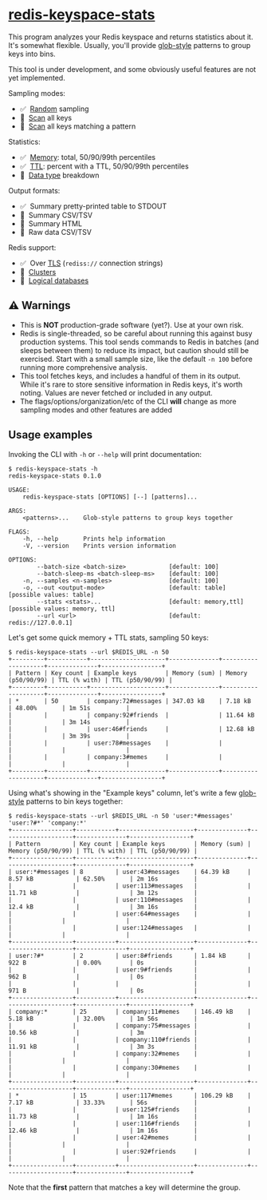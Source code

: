 # [redis-keyspace-stats](https://crates.io/crates/redis-keyspace-stats)

This program analyzes your Redis keyspace and returns statistics about it. It's somewhat flexible. Usually, you'll
provide [glob-style](https://docs.rs/glob/0.3.0/glob/struct.Pattern.html) patterns to group keys into bins.

This tool is under development, and some obviously useful features are not yet implemented.

Sampling modes:
- ✅&nbsp;&nbsp;[Random](https://redis.io/commands/randomkey) sampling
- 🚧&nbsp;&nbsp;[Scan](https://redis.io/commands/scan) all keys
- 🚧&nbsp;&nbsp;[Scan](https://redis.io/commands/scan) all keys matching a pattern

Statistics:
- ✅&nbsp;&nbsp;[Memory](https://redis.io/commands/memory-usage): total, 50/90/99th percentiles
- ✅&nbsp;&nbsp;[TTL](https://redis.io/commands/ttl): percent with a TTL, 50/90/99th percentiles
- 🚧&nbsp;&nbsp;[Data type](https://redis.io/commands/type) breakdown

Output formats:
- ✅&nbsp;&nbsp;Summary pretty-printed table to STDOUT
- 🚧&nbsp;&nbsp;Summary CSV/TSV
- 🚧&nbsp;&nbsp;Summary HTML
- 🚧&nbsp;&nbsp;Raw data CSV/TSV

Redis support:
- ✅&nbsp;&nbsp;Over [TLS](https://redis.io/topics/encryption) (`rediss://` connection strings)
- 🚧&nbsp;&nbsp;[Clusters](https://redis.io/topics/cluster-tutorial)
- 🚧&nbsp;&nbsp;[Logical databases](https://redis.io/commands/select)

## ⚠️ Warnings

- This is **NOT** production-grade software (yet?). Use at your own risk.
- Redis is single-threaded, so be careful about running this against busy production systems. This tool sends commands
  to Redis in batches (and sleeps between them) to reduce its impact, but caution should still be exercised. Start with
  a small sample size, like the default `-n 100` before running more comprehensive analysis.
- This tool fetches keys, and includes a handful of them in its output. While it's rare to store sensitive information
  in Redis keys, it's worth noting. Values are never fetched or included in any output.
- The flags/options/organization/etc of the CLI **will** change as more sampling modes and other features are added

## Usage examples

Invoking the CLI with `-h` or `--help` will print documentation:

```
$ redis-keyspace-stats -h
redis-keyspace-stats 0.1.0

USAGE:
    redis-keyspace-stats [OPTIONS] [--] [patterns]...

ARGS:
    <patterns>...    Glob-style patterns to group keys together

FLAGS:
    -h, --help       Prints help information
    -V, --version    Prints version information

OPTIONS:
        --batch-size <batch-size>            [default: 100]
        --batch-sleep-ms <batch-sleep-ms>    [default: 100]
    -n, --samples <n-samples>                [default: 100]
    -o, --out <output-mode>                  [default: table] [possible values: table]
        --stats <stats>...                   [default: memory,ttl] [possible values: memory, ttl]
        --url <url>                          [default: redis://127.0.0.1]
```

Let's get some quick memory + TTL stats, sampling 50 keys:

```
$ redis-keyspace-stats --url $REDIS_URL -n 50
+---------+-----------+---------------------+--------------+--------------------+--------------+-----------------+
| Pattern | Key count | Example keys        | Memory (sum) | Memory (p50/90/99) | TTL (% with) | TTL (p50/90/99) |
+---------+-----------+---------------------+--------------+--------------------+--------------+-----------------+
| *       | 50        | company:72#messages | 347.03 kB    | 7.18 kB            | 48.00%       | 1m 51s          |
|         |           | company:92#friends  |              | 11.64 kB           |              | 3m 14s          |
|         |           | user:46#friends     |              | 12.68 kB           |              | 3m 39s          |
|         |           | user:78#messages    |              |                    |              |                 |
|         |           | company:3#memes     |              |                    |              |                 |
+---------+-----------+---------------------+--------------+--------------------+--------------+-----------------+
```

Using what's showing in the "Example keys" column, let's write a few
[glob-style](https://docs.rs/glob/0.3.0/glob/struct.Pattern.html) patterns to bin keys together:

```
$ redis-keyspace-stats --url $REDIS_URL -n 50 'user:*#messages' 'user:?#*' 'company:*'
+-----------------+-----------+---------------------+--------------+--------------------+--------------+-----------------+
| Pattern         | Key count | Example keys        | Memory (sum) | Memory (p50/90/99) | TTL (% with) | TTL (p50/90/99) |
+-----------------+-----------+---------------------+--------------+--------------------+--------------+-----------------+
| user:*#messages | 8         | user:43#messages    | 64.39 kB     | 8.57 kB            | 62.50%       | 2m 16s          |
|                 |           | user:113#messages   |              | 11.71 kB           |              | 3m 12s          |
|                 |           | user:110#messages   |              | 12.4 kB            |              | 3m 16s          |
|                 |           | user:64#messages    |              |                    |              |                 |
|                 |           | user:124#messages   |              |                    |              |                 |
+-----------------+-----------+---------------------+--------------+--------------------+--------------+-----------------+
| user:?#*        | 2         | user:8#friends      | 1.84 kB      | 922 B              | 0.00%        | 0s              |
|                 |           | user:9#friends      |              | 962 B              |              | 0s              |
|                 |           |                     |              | 971 B              |              | 0s              |
+-----------------+-----------+---------------------+--------------+--------------------+--------------+-----------------+
| company:*       | 25        | company:11#memes    | 146.49 kB    | 5.18 kB            | 32.00%       | 1m 56s          |
|                 |           | company:75#messages |              | 10.56 kB           |              | 3m              |
|                 |           | company:110#friends |              | 11.91 kB           |              | 3m 3s           |
|                 |           | company:32#memes    |              |                    |              |                 |
|                 |           | company:30#memes    |              |                    |              |                 |
+-----------------+-----------+---------------------+--------------+--------------------+--------------+-----------------+
| *               | 15        | user:117#memes      | 106.29 kB    | 7.17 kB            | 33.33%       | 56s             |
|                 |           | user:125#friends    |              | 11.73 kB           |              | 1m 16s          |
|                 |           | user:116#friends    |              | 12.46 kB           |              | 1m 16s          |
|                 |           | user:42#memes       |              |                    |              |                 |
|                 |           | user:92#friends     |              |                    |              |                 |
+-----------------+-----------+---------------------+--------------+--------------------+--------------+-----------------+
```

Note that the **first** pattern that matches a key will determine the group.
